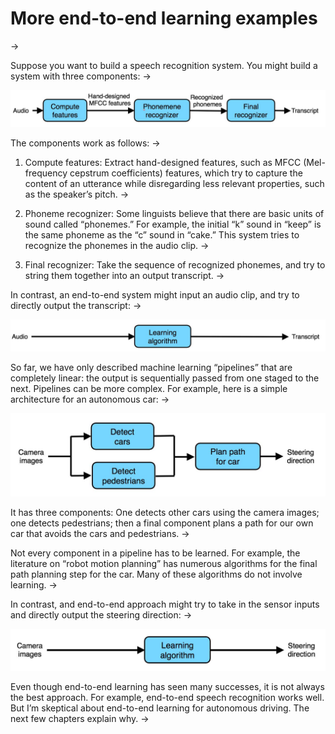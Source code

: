 # More end-to-end learning examples
->

Suppose you want to build a speech recognition system. You might build a system with three components:
->

![img](../imgs/C48_01.png)

The components work as follows:
->

1. Compute features: Extract hand-designed features, such as MFCC (​Mel-frequency cepstrum coefficients) features, ​which try to capture the content of an utterance while disregarding less relevant properties, such as the speaker’s pitch.
->

2. Phoneme recognizer: Some linguists believe that there are basic units of sound called “phonemes.” For example, the initial “k” sound in “keep” is the same phoneme as the “c” sound in “cake.” This system tries to recognize the phonemes in the audio clip.
->

3. Final recognizer: Take the sequence of recognized phonemes, and try to string them together into an output transcript.
->

In contrast, an end-to-end system might input an audio clip, and try to directly output the transcript:
->

![img](../imgs/C48_02.png)

So far, we have only described machine learning “pipelines” that are completely linear: the output is sequentially passed from one staged to the next. Pipelines can be more complex. For example, here is a simple architecture for an autonomous car:
->

![img](../imgs/C48_03.png)

It has three components: One detects other cars using the camera images; one detects pedestrians; then a final component plans a path for our own car that avoids the cars and pedestrians.
->

Not every component in a pipeline has to be learned. For example, the literature on “robot motion planning” has numerous algorithms for the final path planning step for the car. Many of these algorithms do not involve learning.
->

In contrast, and end-to-end approach might try to take in the sensor inputs and directly output the steering direction:
->

![img](../imgs/C48_04.png)

Even though end-to-end learning has seen many successes, it is not always the best approach. For example, end-to-end speech recognition works well. But I’m skeptical about end-to-end learning for autonomous driving. The next few chapters explain why.
->